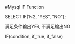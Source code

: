 #Mysql IF Function

SELECT IF(1<2, "YES", "NO");

满足条件输出YES, 不满足输出NO

IF(condition, if_true, if_false)